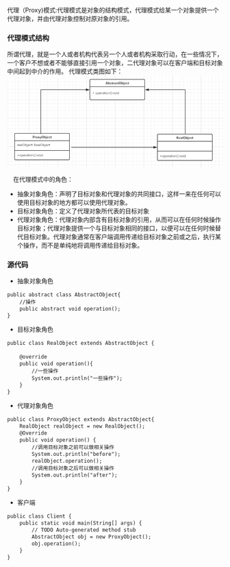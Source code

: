 代理（Proxy)模式:代理模式是对象的结构模式，代理模式给某一个对象提供一个代理对象，并由代理对象控制对原对象的引用。

### 代理模式结构
所谓代理，就是一个人或者机构代表另一个人或者机构采取行动，在一些情况下，一个客户不想或者不能够直接引用一个对象，二代理对象可以在客户端和目标对象中间起到中介的作用。
代理模式类图如下：
![](https://github.com/Sailfishc/java-design-pattern/blob/master/images/proxy/proxy.png)

　在代理模式中的角色：
 - 抽象对象角色：声明了目标对象和代理对象的共同接口，这样一来在任何可以使用目标对象的地方都可以使用代理对象。
 - 目标对象角色：定义了代理对象所代表的目标对象
 - 代理对象角色：代理对象内部含有目标对象的引用，从而可以在任何时候操作目标对象；代理对象提供一个与目标对象相同的接口，以便可以在任何时候替代目标对象。代理对象通常在客户端调用传递给目标对象之前或之后，执行某个操作，而不是单纯地将调用传递给目标对象。

### 源代码
- 抽象对象角色

```
public abstract class AbstractObject{
    //操作
    public abstract void operation();
}
```

- 目标对象角色

```
public class RealObject extends AbstractObject {

    @override
    public void operation(){
        //一些操作
        System.out.println("一些操作");
    }
}
```
- 代理对象角色

```
public class ProxyObject extends AbstractObject{
    RealObject realObject = new RealObject();
    @Override
    public void operation() {
        //调用目标对象之前可以做相关操作
        System.out.println("before");        
        realObject.operation();        
        //调用目标对象之后可以做相关操作
        System.out.println("after");
    }
}
```
- 客户端

```
public class Client {
    public static void main(String[] args) {
        // TODO Auto-generated method stub
        AbstractObject obj = new ProxyObject();
        obj.operation();
    }
}
```
